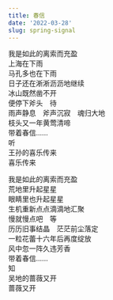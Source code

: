 ```yaml
---
title: 春信
date: '2022-03-28'
slug: spring-signal
---
```


我是如此的离索而充盈<!--# 离索，唔，有点拗口，我也不知道是怎么想到这么个奇怪的词。我通常喜欢远离（陌生）人群。 -->  
上海在下雨  
马孔多也在下雨<!--# 《百年孤独》还躺在我的书架上，我还没读。 -->  
日子还在淅淅沥沥地继续  
冰山既然凿不开  
便停下斧头　待  
雨声静息　斧声沉寂　魂归大地  
枝头又一年黄莺清啼  
带着春信......  
听  
王孙的喜乐传来  
喜乐传来

我是如此的离索而充盈  
荒地里升起星星<!--# 春天来了，星星点点的小花也冒出来了。 -->  
眼睛里也升起星星  
生机重新点点滴滴地汇聚  
慢就慢点吧　等  
历历旧事结晶　茫茫前尘落定  
一粒花蕾十六年后再度绽放  
风中忽一阵久违芳香  
带着春信......  
知  
吴地的蔷薇又开  
蔷薇又开

<!--#
看到网易云音乐 [A Time for Us](https://music.163.com/song?id=22538945) 的评论里有人发了如下一首诗。虽然遗憾和悲剧更触动人心，但我觉得也不能一味写这种调调吧，所以我来把色调反过来画一首试试，画出充盈希望的春信。

我是如此的单独而完整
在多少个清晨
我独自冒着冷
去薄霜铺地的林子里
为听鸟语
为盼朝阳
寻泥土里渐次苏醒的花草
但春信不至
春信不至

我是如此的单独而完整
在无数个夜晚
我独自顶着冷风
伫立在老橘树下的桥头
只为听一曲夜莺的哀歌
我倚暖了石栏上的青苔
青苔凉透了我的心坎
但夜莺不来
夜莺不来
-->
